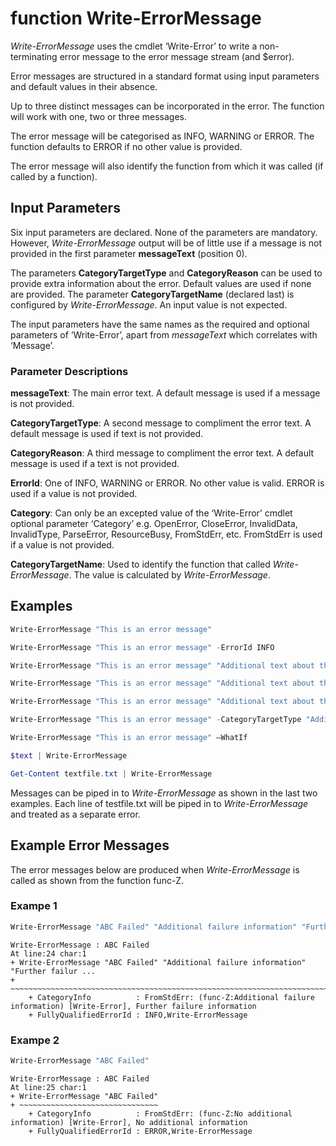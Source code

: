 # function Write-ErrorMessage
*Write-ErrorMessage* uses the cmdlet ‘Write-Error’ to write a non-terminating error message to the error message stream (and $error).

Error messages are structured in a standard format using input parameters and default values in their absence.

Up to three distinct messages can be incorporated in the error.  The function will work with one, two or three messages.

The error message will be categorised as INFO, WARNING or ERROR.  The function defaults to ERROR if no other value is provided.

The error message will also identify the function from which it was called (if called by a function).

## Input Parameters
Six input parameters are declared.  None of the parameters are mandatory.  However, *Write-ErrorMessage* output will be of little use if a message is not provided in the first parameter **messageText** (position 0).

The parameters **CategoryTargetType** and **CategoryReason** can be used to provide extra information about the error.  Default values are used if none are provided.
The parameter **CategoryTargetName** (declared last) is configured by *Write-ErrorMessage*.  An input value is not expected.

The input parameters have the same names as the required and optional parameters of ‘Write-Error’, apart from *messageText* which correlates with ‘Message’.

### Parameter Descriptions
**messageText**:
The main error text.  A default message is used if a message is not provided.

**CategoryTargetType**:
A second message to compliment the error text.  A default message is used if text is not provided.

**CategoryReason**:
A third message to compliment the error text.  A default message is used if a text is not provided.

**ErrorId**:
One of INFO, WARNING or ERROR.  No other value is valid.  ERROR is used if a value is not provided.

**Category**:
Can only be an excepted value of the ‘Write-Error’ cmdlet optional parameter ‘Category’ e.g. OpenError, CloseError, InvalidData, InvalidType, ParseError, ResourceBusy, FromStdErr, etc.
FromStdErr is used if a value is not provided.


**CategoryTargetName**:
Used to identify the function that called *Write-ErrorMessage*. The value is calculated by *Write-ErrorMessage*.


## Examples
``` powershell
Write-ErrorMessage "This is an error message"
```
``` powershell
Write-ErrorMessage "This is an error message" -ErrorId INFO
```
``` powershell
Write-ErrorMessage "This is an error message" "Additional text about the error" -ErrorId WARNING
```
``` powershell
Write-ErrorMessage "This is an error message" "Additional text about the error" "Further information about the error" ERROR
```
``` powershell
Write-ErrorMessage "This is an error message" "Additional text about the error" "Further information about the error" ERROR InvalidData
```
``` powershell
Write-ErrorMessage "This is an error message" -CategoryTargetType "Additional text about the error" -CategoryReason "Further information about the error" -Category InvalidData
```
``` powershell
Write-ErrorMessage "This is an error message" –WhatIf
```
``` powershell
$text | Write-ErrorMessage
```
``` powershell
Get-Content textfile.txt | Write-ErrorMessage
```

Messages can be piped in to *Write-ErrorMessage* as shown in the last two examples.  Each line of testfile.txt will be piped in to *Write-ErrorMessage* and treated as a separate error.


## Example Error Messages
The error messages below are produced when *Write-ErrorMessage* is called as shown from the function func-Z.

### Exampe 1

``` powershell
Write-ErrorMessage "ABC Failed" "Additional failure information" "Further failure information" INFO
```

```
Write-ErrorMessage : ABC Failed
At line:24 char:1
+ Write-ErrorMessage "ABC Failed" "Additional failure information" "Further failur ...
+ ~~~~~~~~~~~~~~~~~~~~~~~~~~~~~~~~~~~~~~~~~~~~~~~~~~~~~~~~~~~~~~~~~~~~~~~~~~~~~~~~
    + CategoryInfo          : FromStdErr: (func-Z:Additional failure information) [Write-Error], Further failure information
    + FullyQualifiedErrorId : INFO,Write-ErrorMessage
```
  
### Exampe 2

``` powershell
Write-ErrorMessage "ABC Failed"
```

```
Write-ErrorMessage : ABC Failed
At line:25 char:1
+ Write-ErrorMessage "ABC Failed"
+ ~~~~~~~~~~~~~~~~~~~~~~~~~~~~~~~
    + CategoryInfo          : FromStdErr: (func-Z:No additional information) [Write-Error], No additional information
    + FullyQualifiedErrorId : ERROR,Write-ErrorMessage
```
